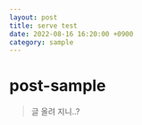 ```yaml
---
layout: post
title: serve test
date: 2022-08-16 16:20:00 +0900
category: sample
---
```


# post-sample

> 글 올려 지니..?
